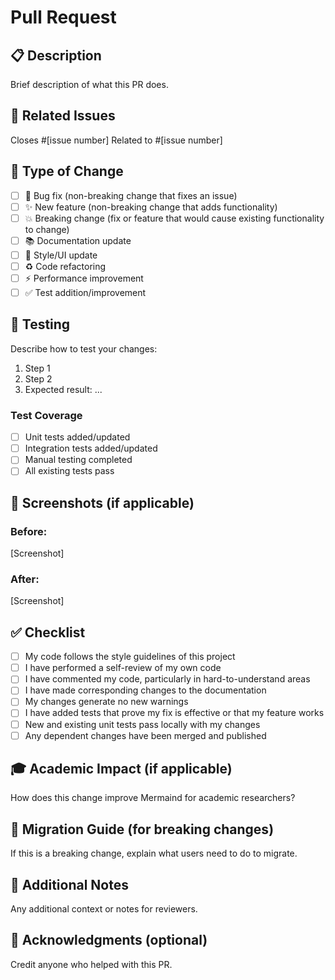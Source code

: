 # Pull Request

## 📋 **Description**
Brief description of what this PR does.

## 🔗 **Related Issues**
Closes #[issue number]
Related to #[issue number]

## 🎯 **Type of Change**
- [ ] 🐛 Bug fix (non-breaking change that fixes an issue)
- [ ] ✨ New feature (non-breaking change that adds functionality)
- [ ] 💥 Breaking change (fix or feature that would cause existing functionality to change)
- [ ] 📚 Documentation update
- [ ] 🎨 Style/UI update
- [ ] ♻️ Code refactoring
- [ ] ⚡ Performance improvement
- [ ] ✅ Test addition/improvement

## 🧪 **Testing**
Describe how to test your changes:
1. Step 1
2. Step 2
3. Expected result: ...

### **Test Coverage**
- [ ] Unit tests added/updated
- [ ] Integration tests added/updated
- [ ] Manual testing completed
- [ ] All existing tests pass

## 📸 **Screenshots** (if applicable)
### Before:
[Screenshot]

### After:
[Screenshot]

## ✅ **Checklist**
- [ ] My code follows the style guidelines of this project
- [ ] I have performed a self-review of my own code
- [ ] I have commented my code, particularly in hard-to-understand areas
- [ ] I have made corresponding changes to the documentation
- [ ] My changes generate no new warnings
- [ ] I have added tests that prove my fix is effective or that my feature works
- [ ] New and existing unit tests pass locally with my changes
- [ ] Any dependent changes have been merged and published

## 🎓 **Academic Impact** (if applicable)
How does this change improve Mermaind for academic researchers?

## 🔄 **Migration Guide** (for breaking changes)
If this is a breaking change, explain what users need to do to migrate.

## 📝 **Additional Notes**
Any additional context or notes for reviewers.

## 🙏 **Acknowledgments** (optional)
Credit anyone who helped with this PR.
